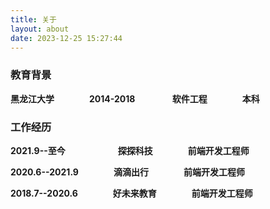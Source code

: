 ```yaml
---
title: 关于
layout: about
date: 2023-12-25 15:27:44
---
```


### 教育背景

**黑龙江大学&emsp;&emsp;&emsp;&emsp;2014-2018&emsp;&emsp;&emsp;&emsp; 软件工程&emsp;&emsp;&emsp;&emsp;本科**

### 工作经历

**2021.9--至今&emsp;&emsp;&emsp;&emsp;&emsp;&emsp;探探科技&emsp;&emsp;&emsp;&emsp;前端开发工程师**

**2020.6--2021.9&emsp;&emsp;&emsp;&emsp;滴滴出行&emsp;&emsp;&emsp;&emsp;前端开发工程师**

**2018.7--2020.6&emsp;&emsp;&emsp;&emsp;好未来教育&emsp;&emsp;&emsp;&emsp;前端开发工程师**